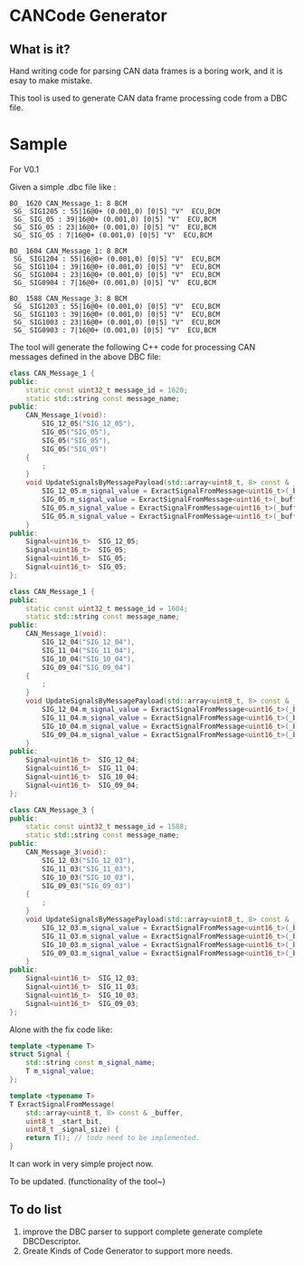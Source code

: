 # CANCode Generator 

## What is it?

Hand writing code for parsing CAN data frames is a boring work, and it is esay to make mistake.

This tool is used to generate CAN data frame processing code from a DBC file.

# Sample

For V0.1

Given a simple .dbc file like :

```
BO_ 1620 CAN_Message_1: 8 BCM
 SG_ SIG1205 : 55|16@0+ (0.001,0) [0|5] "V"  ECU,BCM
 SG_ SIG_05 : 39|16@0+ (0.001,0) [0|5] "V"  ECU,BCM
 SG_ SIG_05 : 23|16@0+ (0.001,0) [0|5] "V"  ECU,BCM
 SG_ SIG_05 : 7|16@0+ (0.001,0) [0|5] "V"  ECU,BCM

BO_ 1604 CAN_Message_1: 8 BCM
 SG_ SIG1204 : 55|16@0+ (0.001,0) [0|5] "V"  ECU,BCM
 SG_ SIG1104 : 39|16@0+ (0.001,0) [0|5] "V"  ECU,BCM
 SG_ SIG1004 : 23|16@0+ (0.001,0) [0|5] "V"  ECU,BCM
 SG_ SIG0904 : 7|16@0+ (0.001,0) [0|5] "V"  ECU,BCM

BO_ 1588 CAN_Message_3: 8 BCM
 SG_ SIG1203 : 55|16@0+ (0.001,0) [0|5] "V"  ECU,BCM
 SG_ SIG1103 : 39|16@0+ (0.001,0) [0|5] "V"  ECU,BCM
 SG_ SIG1003 : 23|16@0+ (0.001,0) [0|5] "V"  ECU,BCM
 SG_ SIG0903 : 7|16@0+ (0.001,0) [0|5] "V"  ECU,BCM

```

The tool will generate the following C++ code for processing CAN messages defined in the above DBC file:

```C++
class CAN_Message_1 {
public:
    static const uint32_t message_id = 1620;
    static std::string const message_name;
public:
    CAN_Message_1(void):
        SIG_12_05("SIG_12_05"),
        SIG_05("SIG_05"),
        SIG_05("SIG_05"),
        SIG_05("SIG_05")
    {
        ;
    }
    void UpdateSignalsByMessagePayload(std::array<uint8_t, 8> const & _buffer) {
        SIG_12_05.m_signal_value = ExractSignalFromMessage<uint16_t>(_buffer,55, 16);
        SIG_05.m_signal_value = ExractSignalFromMessage<uint16_t>(_buffer,39, 16);
        SIG_05.m_signal_value = ExractSignalFromMessage<uint16_t>(_buffer,23, 16);
        SIG_05.m_signal_value = ExractSignalFromMessage<uint16_t>(_buffer,7, 16);
    }
public:
    Signal<uint16_t>  SIG_12_05;
    Signal<uint16_t>  SIG_05;
    Signal<uint16_t>  SIG_05;
    Signal<uint16_t>  SIG_05;
};

class CAN_Message_1 {
public:
    static const uint32_t message_id = 1604;
    static std::string const message_name;
public:
    CAN_Message_1(void):
        SIG_12_04("SIG_12_04"),
        SIG_11_04("SIG_11_04"),
        SIG_10_04("SIG_10_04"),
        SIG_09_04("SIG_09_04")
    {
        ;
    }
    void UpdateSignalsByMessagePayload(std::array<uint8_t, 8> const & _buffer) {
        SIG_12_04.m_signal_value = ExractSignalFromMessage<uint16_t>(_buffer,55, 16);
        SIG_11_04.m_signal_value = ExractSignalFromMessage<uint16_t>(_buffer,39, 16);
        SIG_10_04.m_signal_value = ExractSignalFromMessage<uint16_t>(_buffer,23, 16);
        SIG_09_04.m_signal_value = ExractSignalFromMessage<uint16_t>(_buffer,7, 16);
    }
public:
    Signal<uint16_t>  SIG_12_04;
    Signal<uint16_t>  SIG_11_04;
    Signal<uint16_t>  SIG_10_04;
    Signal<uint16_t>  SIG_09_04;
};

class CAN_Message_3 {
public:
    static const uint32_t message_id = 1588;
    static std::string const message_name;
public:
    CAN_Message_3(void):
        SIG_12_03("SIG_12_03"),
        SIG_11_03("SIG_11_03"),
        SIG_10_03("SIG_10_03"),
        SIG_09_03("SIG_09_03")
    {
        ;
    }
    void UpdateSignalsByMessagePayload(std::array<uint8_t, 8> const & _buffer) {
        SIG_12_03.m_signal_value = ExractSignalFromMessage<uint16_t>(_buffer,55, 16);
        SIG_11_03.m_signal_value = ExractSignalFromMessage<uint16_t>(_buffer,39, 16);
        SIG_10_03.m_signal_value = ExractSignalFromMessage<uint16_t>(_buffer,23, 16);
        SIG_09_03.m_signal_value = ExractSignalFromMessage<uint16_t>(_buffer,7, 16);
    }
public:
    Signal<uint16_t>  SIG_12_03;
    Signal<uint16_t>  SIG_11_03;
    Signal<uint16_t>  SIG_10_03;
    Signal<uint16_t>  SIG_09_03;
};
```

Alone with the fix code like:

```C++
template <typename T>
struct Signal {
	std::string const m_signal_name;
	T m_signal_value;
};

template <typename T>
T ExractSignalFromMessage(
	std::array<uint8_t, 8> const & _buffer,
	uint8_t _start_bit,
	uint8_t _signal_size) {
	return T(); // todo need to be implemented.
}
```

It can work in very simple project now.

To be updated. (functionality of the tool~)

## To do list

1. improve the DBC parser to support complete generate complete DBCDescriptor.
2. Greate Kinds of Code Generator to support more needs.

